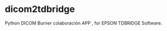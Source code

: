 dicom2tdbridge
==============

Python DICOM Burner colaboración APP , for EPSON TDBRIDGE Software.


